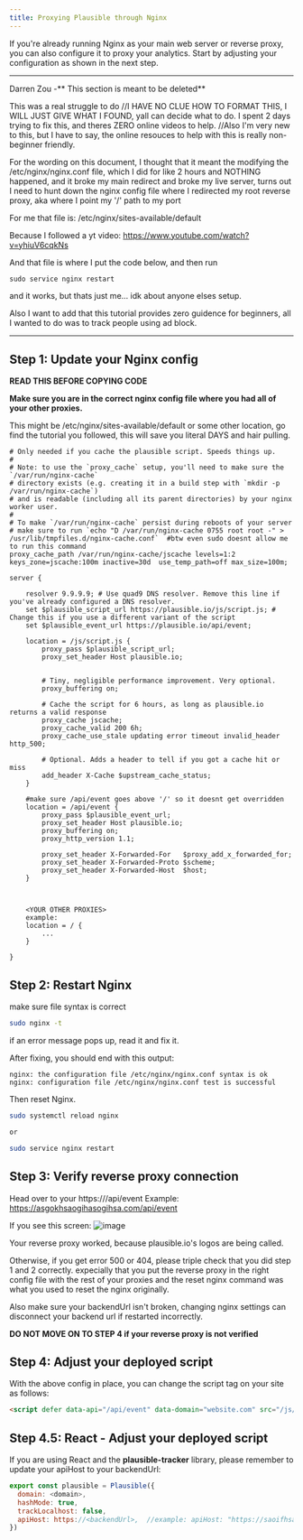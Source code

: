```yaml
---
title: Proxying Plausible through Nginx
---
```


If you're already running Nginx as your main web server or reverse
proxy, you can also configure it to proxy your analytics. Start by adjusting your configuration as shown in the next step.

--------------------------------------------------------------------------
Darren Zou -** This section is meant to be deleted**

This was a real struggle to do
//I HAVE NO CLUE HOW  TO FORMAT THIS, I WILL JUST GIVE WHAT I FOUND, yall can decide what to do. I spent 2 days trying to fix this, and theres ZERO online videos to help.
//Also I'm very new to this, but I have to say, the online resouces to help with this is really non-beginner friendly.


For the wording on this document, I thought that it meant the modifying the /etc/nginx/nginx.conf file, which I did for like 2 hours and NOTHING happened, and it broke my main redirect and broke my live server, turns out I need to hunt down the nginx config file where I redirected my root reverse proxy, aka where I point my '/' path to my port

For me that file is: /etc/nginx/sites-available/default

Because I followed a yt video: https://www.youtube.com/watch?v=yhiuV6cqkNs

And that file is where I put the code below, and then run 
```
sudo service nginx restart
```

and it works, but thats just me... idk about anyone elses setup.

Also I want to add that this tutorial provides zero guidence for beginners, all I wanted to do was to track people using ad block.

----------------------------------------------------------------------


## Step 1: Update your Nginx config

**READ THIS BEFORE COPYING CODE**

**Make sure you are in the correct nginx config file where you had all of your other proxies.**

This might be /etc/nginx/sites-available/default or some other location, go find the tutorial you followed, this will save you literal DAYS and hair pulling. 

```
# Only needed if you cache the plausible script. Speeds things up.
#
# Note: to use the `proxy_cache` setup, you'll need to make sure the `/var/run/nginx-cache`
# directory exists (e.g. creating it in a build step with `mkdir -p /var/run/nginx-cache`)
# and is readable (including all its parent directories) by your nginx worker user.
#
# To make `/var/run/nginx-cache` persist during reboots of your server
# make sure to run `echo "D /var/run/nginx-cache 0755 root root -" > /usr/lib/tmpfiles.d/nginx-cache.conf`  #btw even sudo doesnt allow me to run this command
proxy_cache_path /var/run/nginx-cache/jscache levels=1:2 keys_zone=jscache:100m inactive=30d  use_temp_path=off max_size=100m;

server {

    resolver 9.9.9.9; # Use quad9 DNS resolver. Remove this line if you've already configured a DNS resolver.
    set $plausible_script_url https://plausible.io/js/script.js; # Change this if you use a different variant of the script
    set $plausible_event_url https://plausible.io/api/event;

    location = /js/script.js {
        proxy_pass $plausible_script_url;
        proxy_set_header Host plausible.io;


        # Tiny, negligible performance improvement. Very optional.
        proxy_buffering on;

        # Cache the script for 6 hours, as long as plausible.io returns a valid response
        proxy_cache jscache;
        proxy_cache_valid 200 6h;
        proxy_cache_use_stale updating error timeout invalid_header http_500;

        # Optional. Adds a header to tell if you got a cache hit or miss
        add_header X-Cache $upstream_cache_status;
    }

    #make sure /api/event goes above '/' so it doesnt get overridden
    location = /api/event {  
        proxy_pass $plausible_event_url;
        proxy_set_header Host plausible.io;
        proxy_buffering on;
        proxy_http_version 1.1;

        proxy_set_header X-Forwarded-For   $proxy_add_x_forwarded_for;
        proxy_set_header X-Forwarded-Proto $scheme;
        proxy_set_header X-Forwarded-Host  $host;
    }

    

    <YOUR OTHER PROXIES>
    example:
    location = / {
        ...
    }

}
```

## Step 2: Restart Nginx 

make sure file syntax is correct
```bash
sudo nginx -t
```

if an error message pops up, read it and fix it.

After fixing, you should end with this output:
```
nginx: the configuration file /etc/nginx/nginx.conf syntax is ok
nginx: configuration file /etc/nginx/nginx.conf test is successful
```

Then reset Nginx.

```bash
sudo systemctl reload nginx

or

sudo service nginx restart
```


## Step 3: Verify reverse proxy connection
Head over to your https://<backendUrl>/api/event
Example:   https://asgokhsaogihasogihsa.com/api/event
    

If you see this screen:
![image](https://github.com/plausible/docs/assets/89553844/200bdfc3-9ec1-4114-82c0-8b70d4918fa3)

Your reverse proxy worked, because plausible.io's logos are being called.

Otherwise, if you get error 500 or 404, please triple check that you did step 1 and 2 correctly. expecially that you put the reverse proxy in the right config file with the rest of your proxies and the reset nginx command was what you used to reset the nginx originally. 

Also make sure your backendUrl isn't broken, changing nginx settings can disconnect your backend url if restarted incorrectly. 

**DO NOT MOVE ON TO STEP 4 if your reverse proxy is not verified**

## Step 4: Adjust your deployed script

With the above config in place, you can change the script tag on your site as follows:

```html
<script defer data-api="/api/event" data-domain="website.com" src="/js/script.js"></script>
```

## Step 4.5: React - Adjust your deployed script 
If you are using React and the **plausible-tracker** library, please remember to update your apiHost to your backendUrl:

```javascript
export const plausible = Plausible({
  domain: <domain>,
  hashMode: true,
  trackLocalhost: false,
  apiHost: https://<backendUrl>,  //example: apiHost: "https://saoifhsaioufhsaio.io"
})
```


